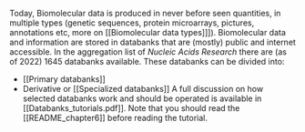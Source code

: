 Today, Biomolecular data is produced in never before seen quantities, in multiple types (genetic sequences, protein microarrays, pictures, annotations etc, more on [[Biomolecular data types]]]).
Biomolecular data and information are stored in databanks that are (mostly) public and internet accessible. In the aggregation list of *Nucleic Acids Research* there are (as of 2022) 1645 databanks available.
These databanks can be divided into:
- [[Primary databanks]]
- Derivative or [[Specialized databanks]]
A full discussion on how selected databanks work and should be operated is available in [[Databanks_tutorials.pdf]]. Note that you should read the [[README_chapter6]] before reading the tutorial.